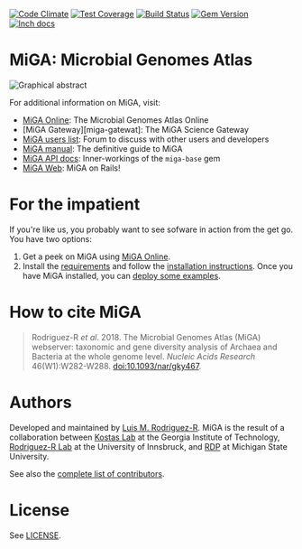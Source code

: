 [![Code Climate](https://codeclimate.com/github/bio-miga/miga/badges/gpa.svg)](https://codeclimate.com/github/bio-miga/miga)
[![Test Coverage](https://codeclimate.com/github/bio-miga/miga/badges/coverage.svg)](https://codeclimate.com/github/bio-miga/miga/coverage)
[![Build Status](https://github.com/bio-miga/miga/workflows/build/badge.svg)](https://github.com/bio-miga/miga/actions?query=workflow:build)
[![Gem Version](https://badge.fury.io/rb/miga-base.svg)](https://badge.fury.io/rb/miga-base)
[![Inch docs](http://inch-ci.org/github/bio-miga/miga.svg)](http://inch-ci.org/github/bio-miga/miga)


# MiGA: Microbial Genomes Atlas

![Graphical abstract](manual/img/Graphical_abstract-01.png)

For additional information on MiGA, visit:

* [MiGA Online][miga-online]: The Microbial Genomes Atlas Online
* [MiGA Gateway][miga-gatewat]: The MiGA Science Gateway
* [MiGA users list][mailing-list]:
  Forum to discuss with other users and developers
* [MiGA manual][manual]: The definitive guide to MiGA
* [MiGA API docs][rubydoc]: Inner-workings of the `miga-base` gem
* [MiGA Web][miga-web]: MiGA on Rails!

# For the impatient

If you're like us, you probably want to see sofware in action from the get go.
You have two options:

1. Get a peek on MiGA using [MiGA Online][miga-online].
2. Install the [requirements](manual/part2/requirements.md) and follow the
  [installation instructions](manual/part2/installation.md). Once you have MiGA
  installed, you can [deploy some examples](manual/part4.md).

# How to cite MiGA

> Rodriguez-R *et al*. 2018. The Microbial Genomes Atlas (MiGA) webserver:
> taxonomic and gene diversity analysis of Archaea and Bacteria at the whole
> genome level. *Nucleic Acids Research* 46(W1):W282-W288.
> [doi:10.1093/nar/gky467](https://doi.org/10.1093/nar/gky467).

# Authors

Developed and maintained by [Luis M. Rodriguez-R][lrr]. MiGA is the result of a
collaboration between [Kostas Lab][kostas] at the Georgia Institute of
Technology, [Rodriguez-R Lab][lrr] at the University of Innsbruck,
and [RDP][rdp] at Michigan State University.

See also the [complete list of contributors](manual/part1/contributors.md).

# License

See [LICENSE](LICENSE).

[lrr]: https://rodriguez-r.com/
[mailing-list]: http://support.microbial-genomes.org/
[manual]: https://manual.microbial-genomes.org/
[rubydoc]: http://www.rubydoc.info/github/bio-miga/miga
[contact]: http://enve-omics.gatech.edu/node/7
[miga-web]: https://github.com/bio-miga/miga-web
[miga-gui]: https://github.com/bio-miga/miga-gui
[miga-online]: http://microbial-genomes.org/
[miga-gateway]: https://gateway.microbial-genomes.org/
[kostas]: http://enve-omics.gatech.edu/
[rdp]: http://rdp.cme.msu.edu/
